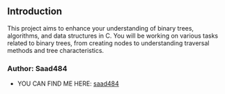 ## Introduction
This project aims to enhance your understanding of binary trees, algorithms, and data structures in C. You will be working on various tasks related to binary trees, from creating nodes to understanding traversal methods and tree characteristics.

### Author: Saad484
* YOU CAN FIND ME HERE: [saad484](https://github.com/saad484)

